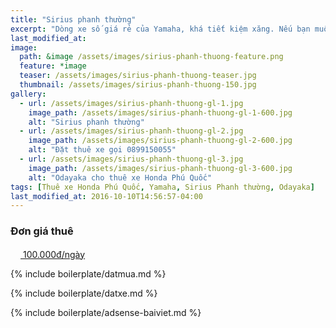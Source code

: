 ```yaml
---
title: "Sirius phanh thường"
excerpt: "Dòng xe số giá rẻ của Yamaha, khá tiết kiệm xăng. Nếu bạn muốn tiết kiệm chi phí trong các chuyến du lịch, thì đây là lựa chọn rất tốt cho bạn và gia đình. Gọi ngay 0899150055 để đặt xe."
last_modified_at: 
image: 
  path: &image /assets/images/sirius-phanh-thuong-feature.png
  feature: *image
  teaser: /assets/images/sirius-phanh-thuong-teaser.jpg
  thumbnail: /assets/images/sirius-phanh-thuong-150.jpg
gallery:
  - url: /assets/images/sirius-phanh-thuong-gl-1.jpg
    image_path: /assets/images/sirius-phanh-thuong-gl-1-600.jpg
    alt: "Sirius phanh thường"
  - url: /assets/images/sirius-phanh-thuong-gl-2.jpg
    image_path: /assets/images/sirius-phanh-thuong-gl-2-600.jpg
    alt: "Đặt thuê xe gọi 0899150055"
  - url: /assets/images/sirius-phanh-thuong-gl-3.jpg
    image_path: /assets/images/sirius-phanh-thuong-gl-3-600.jpg
    alt: "Odayaka cho thuê xe Honda Phú Quốc"
tags: [Thuê xe Honda Phú Quốc, Yamaha, Sirius Phanh thường, Odayaka]
last_modified_at: 2016-10-10T14:56:57-04:00
---
```


### Đơn giá thuê 

<div markdown="0" class="btn--group">
  <a href="https://www.paypal.me/odayaka" onclick="ga('send', 'event', 'link', 'click', 'Send PayPal');" class="btn">
    <svg class="icon icon--paypal" width="16px" height="16px"><use xlink:href="{{ 'icons.svg#icon-paypal' | prepend: 'assets/icons/' | relative_url }}"></use></svg> 100.000đ/ngày
  </a>
</div>

{% include boilerplate/datmua.md %}

{% include boilerplate/datxe.md %}

{% include boilerplate/adsense-baiviet.md %}